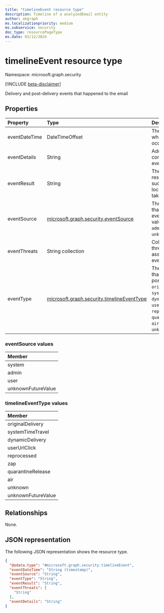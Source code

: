 ```yaml
---
title: "timelineEvent resource type"
description: Timeline of a analyzedEmail entity
author: akgraph
ms.localizationpriority: medium
ms.subservice: security
doc_type: resourcePageType
ms.date: 03/12/2024
---
```


# timelineEvent resource type

Namespace: microsoft.graph.security

[!INCLUDE [beta-disclaimer](../../includes/beta-disclaimer.md)]

Delivery and post-delivery events that happened to the email


## Properties
|Property|Type|Description|
|:---|:---|:---|
|eventDateTime|DateTimeOffset|The date and time when the event occurred|
|eventDetails|String|Additional details or context about the event|
|eventResult|String|The outcome or result of the event, such as delivery location or action taken.|
|eventSource|[microsoft.graph.security.eventSource](#eventsource-values)|The origin or actor that triggered the event. The possible values are: `system`, `admin`, `user`, `unknownFutureValue`.|
|eventThreats|String collection|Collection of threats identified or associated with this event.|
|eventType|[microsoft.graph.security.timelineEventType](#timelineeventtype-values)|The type of event that occurred. The possible values are: `originalDelivery`, `systemTimeTravel`, `dynamicDelivery`, `userUrlClick`, `reprocessed`, `zap`, `quarantineRelease`, `air`, `unknown`, `unknownFutureValue`.|

### eventSource values 

|Member|
|:---|
|system|
|admin|
|user|
|unknownFutureValue|

### timelineEventType values 

|Member|
|:---|
|originalDelivery|
|systemTimeTravel|
|dynamicDelivery|
|userUrlClick|
|reprocessed|
|zap|
|quarantineRelease|
|air|
|unknown|
|unknownFutureValue|

## Relationships
None.

## JSON representation
The following JSON representation shows the resource type.
<!-- {
  "blockType": "resource",
  "@odata.type": "microsoft.graph.security.timelineEvent"
}
-->
``` json
{
  "@odata.type": "#microsoft.graph.security.timelineEvent",
  "eventDateTime": "String (timestamp)",
  "eventSource": "String",
  "eventType": "String",
  "eventResult": "String",
  "eventThreats": [
    "String"
  ],
  "eventDetails": "String"
}
```

